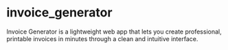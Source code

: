 # invoice_generator
Invoice Generator is a lightweight web app that lets you create professional, printable invoices in minutes through a clean and intuitive interface. 
